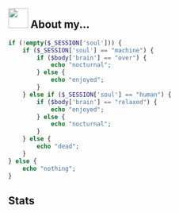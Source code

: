 <h2><img src="https://camo.githubusercontent.com/be37cdc8f930300096c506ad4574eaae977c48fbb2705cfcb92f4eeab8282c7a/68747470733a2f2f6d656469612e67697068792e636f6d2f6d656469612f56674344417a634b767352364f4d307557672f67697068792e676966" style="width: 40px; display: inline-block;"> About my...</h2>

```php
if (!empty($_SESSION['soul'])) {
    if ($_SESSION['soul'] == "machine") {
        if ($body['brain'] == "over") {
            echo "nocturnal";
        } else {
            echo "enjoyed";
        }
    } else if ($_SESSION['soul'] == "human") {
        if ($body['brain'] == "relaxed") {
            echo "enjoyed";
        } else {
            echo "nocturnal";
        }
    } else {
        echo "dead";
    }
} else {
    echo "nothing";
}
```
<h2>Stats</h2>
